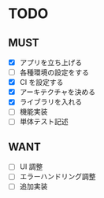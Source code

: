 # TODO

## MUST

- [x] アプリを立ち上げる
- [ ] 各種環境の設定をする
- [x] CI を設定する
- [x] アーキテクチャを決める
- [x] ライブラリを入れる
- [ ] 機能実装
- [ ] 単体テスト記述

## WANT

- [ ] UI 調整
- [ ] エラーハンドリング調整
- [ ] 追加実装
